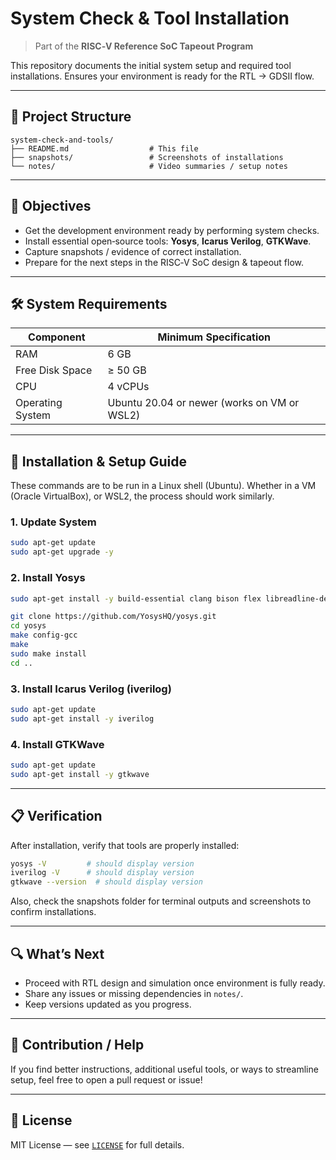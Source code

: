 # System Check & Tool Installation

> Part of the **RISC‑V Reference SoC Tapeout Program**

This repository documents the initial system setup and required tool installations. Ensures your environment is ready for the RTL → GDSII flow.

---

## 🧩 Project Structure

```
system‑check‑and‑tools/
├── README.md                  # This file
├── snapshots/                 # Screenshots of installations
└── notes/                     # Video summaries / setup notes
```

---

## 🎯 Objectives

- Get the development environment ready by performing system checks.  
- Install essential open‑source tools: **Yosys**, **Icarus Verilog**, **GTKWave**.  
- Capture snapshots / evidence of correct installation.  
- Prepare for the next steps in the RISC‑V SoC design & tapeout flow.

---

## 🛠 System Requirements

| Component       | Minimum Specification        |
|------------------|-----------------------------|
| RAM              | 6 GB                        |
| Free Disk Space  | ≥ 50 GB                    |
| CPU              | 4 vCPUs                    |
| Operating System | Ubuntu 20.04 or newer (works on VM or WSL2) |

---

## 🔧 Installation & Setup Guide

These commands are to be run in a Linux shell (Ubuntu). Whether in a VM (Oracle VirtualBox), or WSL2, the process should work similarly.

### 1. Update System  
```bash
sudo apt-get update
sudo apt-get upgrade -y
```

### 2. Install Yosys  
```bash
sudo apt-get install -y build-essential clang bison flex libreadline-dev     gawk tcl-dev libffi-dev git graphviz xdot pkg-config python3     libboost-system-dev libboost-python-dev libboost-filesystem-dev zlib1g-dev

git clone https://github.com/YosysHQ/yosys.git
cd yosys
make config-gcc
make
sudo make install
cd ..
```

### 3. Install Icarus Verilog (iverilog)  
```bash
sudo apt-get update
sudo apt-get install -y iverilog
```

### 4. Install GTKWave  
```bash
sudo apt-get update
sudo apt-get install -y gtkwave
```

---

## 📋 Verification

After installation, verify that tools are properly installed:

```bash
yosys -V         # should display version
iverilog -V      # should display version
gtkwave --version  # should display version
```

Also, check the snapshots folder for terminal outputs and screenshots to confirm installations.

---

## 🔍 What’s Next

- Proceed with RTL design and simulation once environment is fully ready.  
- Share any issues or missing dependencies in `notes/`.  
- Keep versions updated as you progress.

---

## 🤝 Contribution / Help

If you find better instructions, additional useful tools, or ways to streamline setup, feel free to open a pull request or issue!

---

## 📜 License

MIT License — see [`LICENSE`](LICENSE) for full details.
